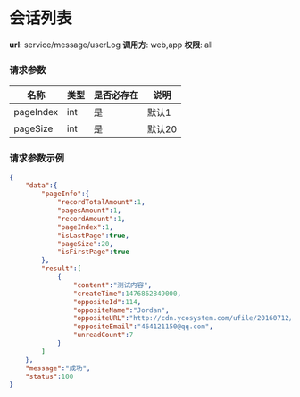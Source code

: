 会话列表
=======

**url**: service/message/userLog
**调用方**: web,app
**权限**: all

### 请求参数
|    名称      |  类型     | 是否必存在 |                  说明                  |
|--------------|-----------|------------|----------------------------------------|
| pageIndex	   | int       | 是         |默认1									 |
| pageSize     | int       | 是         |默认20					  	    		 |

### 请求参数示例

```json
{
	"data":{
		"pageInfo":{
			"recordTotalAmount":1,
			"pagesAmount":1,
			"recordAmount":1,
			"pageIndex":1,
			"isLastPage":true,
			"pageSize":20,
			"isFirstPage":true
		},
		"result":[
			{
				"content":"测试内容",
				"createTime":1476862849000,
				"oppositeId":114,
				"oppositeName":"Jordan",
				"oppositeURL":"http://cdn.ycosystem.com/ufile/20160712/83d3ecb0abdf474abc41eba49c81a13c",
				"oppositeEmail":"464121150@qq.com",
				"unreadCount":7
			}
		]
	},
	"message":"成功",
	"status":100
}

```
